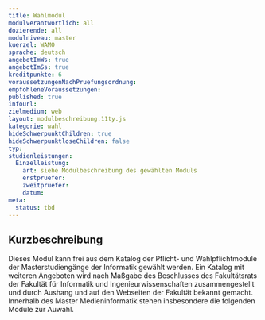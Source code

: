 ```yaml
---
title: Wahlmodul
modulverantwortlich: all
dozierende: all
modulniveau: master
kuerzel: WAMO
sprache: deutsch
angebotImWs: true
angebotImSs: true
kreditpunkte: 6
voraussetzungenNachPruefungsordnung: 
empfohleneVoraussetzungen: 
published: true
infourl: 
zielmedium: web
layout: modulbeschreibung.11ty.js
kategorie: wahl
hideSchwerpunktChildren: true
hideSchwerpunktloseChildren: false
typ: 
studienleistungen:
  Einzelleistung:
    art: siehe Modulbeschreibung des gewählten Moduls
    erstpruefer: 
    zweitpruefer: 
    datum:
meta:
  status: tbd    
---
```


## Kurzbeschreibung

Dieses Modul kann frei aus dem Katalog der Pflicht- und Wahlpflichtmodule der Masterstudiengänge der Informatik gewählt werden. Ein Katalog mit weiteren Angeboten wird nach Maßgabe des Beschlusses des Fakultätsrats der Fakultät für Informatik und Ingenieurwissenschaften zusammengestellt und durch Aushang und auf den Webseiten der Fakultät bekannt gemacht. Innerhalb des Master Medieninformatik stehen insbesondere die folgenden Module zur Auwahl.
